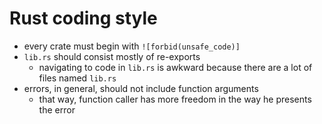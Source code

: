 # Rust coding style

- every crate must begin with `![forbid(unsafe_code)]`
- `lib.rs` should consist mostly of re-exports
  - navigating to code in `lib.rs` is awkward because there are a lot of files named `lib.rs`
- errors, in general, should not include function arguments
  - that way, function caller has more freedom in the way he presents the error
